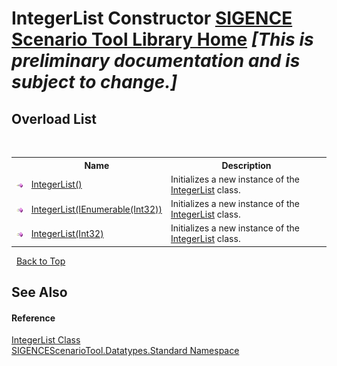 # IntegerList Constructor <a href="https://github.com/ObiWanLansi/SIGENCE-Scenario-Tool">SIGENCE Scenario Tool Library Home</a> _**\[This is preliminary documentation and is subject to change.\]**_


## Overload List
&nbsp;<table><tr><th></th><th>Name</th><th>Description</th></tr><tr><td>![Public method](media/pubmethod.gif "Public method")</td><td><a href="382d5c42-8ead-e984-a2bc-64fb7fe57d1a.md">IntegerList()</a></td><td>
Initializes a new instance of the <a href="73ba2050-b0bb-fe09-df84-fe657408da53.md">IntegerList</a> class.</td></tr><tr><td>![Public method](media/pubmethod.gif "Public method")</td><td><a href="d62a2454-b91a-d8de-302a-42670fe085b5.md">IntegerList(IEnumerable(Int32))</a></td><td>
Initializes a new instance of the <a href="73ba2050-b0bb-fe09-df84-fe657408da53.md">IntegerList</a> class.</td></tr><tr><td>![Public method](media/pubmethod.gif "Public method")</td><td><a href="191a0209-191b-e555-d9a7-0e60a73c9914.md">IntegerList(Int32)</a></td><td>
Initializes a new instance of the <a href="73ba2050-b0bb-fe09-df84-fe657408da53.md">IntegerList</a> class.</td></tr></table>&nbsp;
<a href="#integerlist-constructor">Back to Top</a>

## See Also


#### Reference
<a href="73ba2050-b0bb-fe09-df84-fe657408da53.md">IntegerList Class</a><br /><a href="4b1b995e-87c4-6070-6d15-626c8f737706.md">SIGENCEScenarioTool.Datatypes.Standard Namespace</a><br />